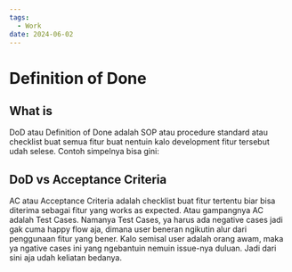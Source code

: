 ```yaml
---
tags:
  - Work
date: 2024-06-02
---
```


# Definition of Done

## What is

DoD atau Definition of Done adalah SOP atau procedure standard atau checklist buat semua fitur buat nentuin kalo development fitur tersebut udah selese. Contoh simpelnya bisa gini:



## DoD vs Acceptance Criteria

AC atau Acceptance Criteria adalah checklist buat fitur tertentu biar bisa diterima sebagai fitur yang works as expected. Atau gampangnya AC adalah Test Cases. Namanya Test Cases, ya harus ada negative cases jadi gak cuma happy flow aja, dimana user beneran ngikutin alur dari penggunaan fitur yang bener. Kalo semisal user adalah orang awam, maka ya ngative cases ini yang ngebantuin nemuin issue-nya duluan.
Jadi dari sini aja udah keliatan bedanya.
